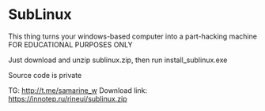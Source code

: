 # SubLinux
This thing turns your windows-based computer into a part-hacking machine
FOR EDUCATIONAL PURPOSES ONLY

Just download and unzip sublinux.zip, then run install_sublinux.exe

Source code is private

TG: http://t.me/samarine_w
Download link: https://innotep.ru/rineui/sublinux.zip

